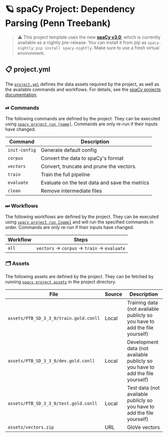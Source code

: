 <!-- SPACY PROJECT: AUTO-GENERATED DOCS START (do not remove) -->

# 🪐 spaCy Project: Dependency Parsing (Penn Treebank)

> ⚠️ This project template uses the new [**spaCy v3.0**](https://nightly.spacy.io), which
> is currently available as a nightly pre-release. You can install it from pip as `spacy-nightly`:
> `pip install spacy-nightly`. Make sure to use a fresh virtual environment.

## 📋 project.yml

The [`project.yml`](project.yml) defines the data assets required by the
project, as well as the available commands and workflows. For details, see the
[spaCy projects documentation](https://nightly.spacy.io/usage/projects).

### ⏯ Commands

The following commands are defined by the project. They
can be executed using [`spacy project run [name]`](https://nightly.spacy.io/api/cli#project-run).
Commands are only re-run if their inputs have changed.

| Command       | Description                                    |
| ------------- | ---------------------------------------------- |
| `init-config` | Generate default config                        |
| `corpus`      | Convert the data to spaCy's format             |
| `vectors`     | Convert, truncate and prune the vectors.       |
| `train`       | Train the full pipeline                        |
| `evaluate`    | Evaluate on the test data and save the metrics |
| `clean`       | Remove intermediate files                      |

### ⏭ Workflows

The following workflows are defined by the project. They
can be executed using [`spacy project run [name]`](https://nightly.spacy.io/api/cli#project-run)
and will run the specified commands in order. Commands are only re-run if their
inputs have changed.

| Workflow | Steps                                                      |
| -------- | ---------------------------------------------------------- |
| `all`    | `vectors` &rarr; `corpus` &rarr; `train` &rarr; `evaluate` |

### 🗂 Assets

The following assets are defined by the project. They can
be fetched by running [`spacy project assets`](https://nightly.spacy.io/api/cli#project-assets)
in the project directory.

| File                                   | Source | Description                                                                    |
| -------------------------------------- | ------ | ------------------------------------------------------------------------------ |
| `assets/PTB_SD_3_3_0/train.gold.conll` | Local  | Training data (not available publicly so you have to add the file yourself)    |
| `assets/PTB_SD_3_3_0/dev.gold.conll`   | Local  | Development data (not available publicly so you have to add the file yourself) |
| `assets/PTB_SD_3_3_0/test.gold.conll`  | Local  | Test data (not available publicly so you have to add the file yourself)        |
| `assets/vectors.zip`                   | URL    | GloVe vectors                                                                  |

<!-- SPACY PROJECT: AUTO-GENERATED DOCS END (do not remove) -->
